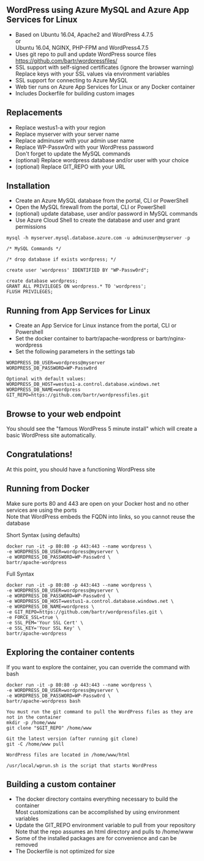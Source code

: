 ## WordPress using Azure MySQL and Azure App Services for Linux
* Based on Ubuntu 16.04, Apache2 and WordPress 4.7.5    
  or    
  Ubuntu 16.04, NGINX, PHP-FPM and WordPress4.7.5
* Uses git repo to pull and update WordPress source files    
    https://github.com/bartr/wordpressfiles/
* SSL support with self-signed certificates (ignore the browser warning)    
    Replace keys with your SSL values via environment variables
* SSL support for connecting to Azure MySQL
* Web tier runs on Azure App Services for Linux or any Docker container
* Includes Dockerfile for building custom images  

## Replacements
* Replace westus1-a with your region
* Replace myserver with your server name
* Replace adminuser with your admin user name
* Replace WP-Passw0rd with your WordPress password  
     Don't forget to update the MySQL commands
* (optional) Replace wordpress database and/or user with your choice
* (optional) Replace GIT_REPO with your URL

## Installation
* Create an Azure MySQL database from the portal, CLI or PowerShell
* Open the MySQL firewall from the portal, CLI or PowerShell
* (optional) update database, user and/or password in MySQL commands
* Use Azure Cloud Shell to create the database and user and grant permissions
```
mysql -h myserver.mysql.database.azure.com -u adminuser@myserver -p

/* MySQL Commands */

/* drop database if exists wordpress; */

create user 'wordpress' IDENTIFIED BY "WP-Passw0rd";

create database wordpress;
GRANT ALL PRIVILEGES ON wordpress.* TO 'wordpress';
FLUSH PRIVILEGES;
```

## Running from App Services for Linux
* Create an App Service for Linux instance from the portal, CLI or Powershell
* Set the docker container to bartr/apache-wordpress or bartr/nginx-wordpress
* Set the following parameters in the settings tab
```
WORDPRESS_DB_USER=wordpress@myserver
WORDPRESS_DB_PASSWORD=WP-Passw0rd

Optional with default values:
WORDPRESS_DB_HOST=westus1-a.control.database.windows.net
WORDPRESS_DB_NAME=wordpress
GIT_REPO=https://github.com/bartr/wordpressfiles.git
```

## Browse to your web endpoint
You should see the "famous WordPress 5 minute install" which will create a basic WordPress site automatically.

## Congratulations!
At this point, you should have a functioning WordPress site

## Running from Docker
Make sure ports 80 and 443 are open on your Docker host and no other services are using the ports  
Note that WordPress embeds the FQDN into links, so you cannot reuse the database  

Short Syntax (using defaults)
```
docker run -it -p 80:80 -p 443:443 --name wordpress \
-e WORDPRESS_DB_USER=wordpress@myserver \
-e WORDPRESS_DB_PASSWORD=WP-Passw0rd \
bartr/apache-wordpress
```

Full Syntax  
```
docker run -it -p 80:80 -p 443:443 --name wordpress \
-e WORDPRESS_DB_USER=wordpress@myserver \
-e WORDPRESS_DB_PASSWORD=WP-Passw0rd \
-e WORDPRESS_DB_HOST=westus1-a.control.database.windows.net \
-e WORDPRESS_DB_NAME=wordpress \
-e GIT_REPO=https://github.com/bartr/wordpressfiles.git \
-e FORCE_SSL=true \
-e SSL_PEM='Your SSL Cert' \
-e SSL_KEY='Your SSL Key' \
bartr/apache-wordpress
```

## Exploring the container contents
If you want to explore the container, you can override the command with bash  
```
docker run -it -p 80:80 -p 443:443 --name wordpress \
-e WORDPRESS_DB_USER=wordpress@myserver \
-e WORDPRESS_DB_PASSWORD=WP-Passw0rd \
bartr/apache-wordpress bash

You must run the git command to pull the WordPress files as they are not in the container  
mkdir -p /home/www
git clone "$GIT_REPO" /home/www

Git the latest version (after running git clone)
git -C /home/www pull

WordPress files are located in /home/www/html  

/usr/local/wprun.sh is the script that starts WordPress    
```

## Building a custom container
* The docker directory contains everything necessary to build the container  
Most customizations can be accomplished by using environment variables    
* Update the GIT_REPO environment variable to pull from your repository  
     Note that the repo assumes an html directory and pulls to /home/www
* Some of the installed packages are for convenience and can be removed
* The Dockerfile is not optimized for size
